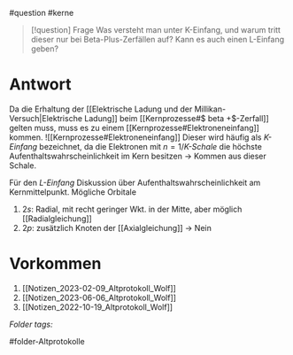 
#question #kerne 

> [!question] Frage
> Was versteht man unter K-Einfang, und warum tritt dieser nur bei Beta-Plus-Zerfällen auf?
> Kann es auch einen L-Einfang geben?

# Antwort
Da die Erhaltung der [[Elektrische Ladung und der Millikan-Versuch|Elektrische Ladung]] beim [[Kernprozesse#$ beta +$-Zerfall]] gelten muss, muss es zu einem [[Kernprozesse#Elektroneneinfang]] kommen.
![[Kernprozesse#Elektroneneinfang]]
Dieser wird häufig als *K-Einfang* bezeichnet, da die Elektronen mit $n=1$/*K-Schale* die höchste Aufenthaltswahrscheinlichkeit im Kern besitzen -> Kommen aus dieser Schale.

Für den *L-Einfang* Diskussion über Aufenthaltswahrscheinlichkeit am Kernmittelpunkt. Mögliche Orbitale
1. $2s$: Radial, mit recht geringer Wkt. in der Mitte, aber möglich [[Radialgleichung]]
2. $2p$: zusätzlich Knoten der [[Axialgleichung]] -> Nein

# Vorkommen
1. [[Notizen_2023-02-09_Altprotokoll_Wolf]]
2. [[Notizen_2023-06-06_Altprotokoll_Wolf]]
3. [[Notizen_2022-10-19_Altprotokoll_Wolf]]


 *Folder tags:*

#folder-Altprotokolle
